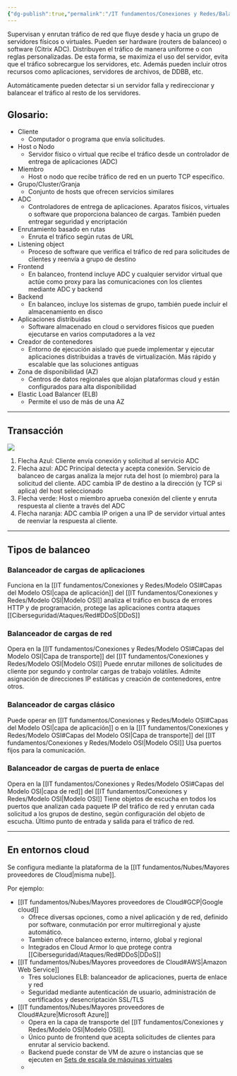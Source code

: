 ```yaml
---
{"dg-publish":true,"permalink":"/IT fundamentos/Conexiones y Redes/Balanceadores de carga/"}
---
```


Supervisan y enrutan tráfico de red que fluye desde y hacia un grupo de servidores físicos o virtuales. Pueden ser hardware (routers de balanceo) o software (Citrix ADC).
Distribuyen el tráfico de manera uniforme o con reglas personalizadas. De esta forma, se maximiza el uso del servidor, evita que el tráfico sobrecargue los servidores, etc.
Además pueden incluir otros recursos como aplicaciones, servidores de archivos, de DDBB, etc.

Automáticamente pueden detectar si un servidor falla y redireccionar y balancear el tráfico al resto de los servidores.

## Glosario:
- Cliente
	- Computador o programa que envía solicitudes.
- Host o Nodo
	- Servidor físico o virtual que recibe el tráfico desde un controlador de entrega de aplicaciones (ADC)
- Miembro
	- Host o nodo que recibe tráfico de red en un puerto TCP específico.
- Grupo/Cluster/Granja
	- Conjunto de hosts que ofrecen servicios similares
- ADC
	- Controladores de entrega de aplicaciones. Aparatos físicos, virtuales o software que proporciona balanceo de cargas. También pueden entregar seguridad y encriptación
- Enrutamiento basado en rutas
	- Enruta el tráfico según rutas de URL
- Listening object
	- Proceso de software que verifica el tráfico de red para solicitudes de clientes y reenvía a grupo de destino
- Frontend
	- En balanceo, frontend incluye ADC y cualquier servidor virtual que actúe como proxy para las comunicaciones con los clientes mediante ADC y backend
- Backend
	- En balanceo, incluye los sistemas de grupo, también puede incluir el almacenamiento en disco
- Aplicaciones distribuidas
	- Software almacenado en cloud o servidores físicos que pueden ejecutarse en varios computadores a la vez
- Creador de contenedores
	- Entorno de ejecución aislado que puede implementar y ejecutar aplicaciones distribuidas a través de virtualización. Más rápido y escalable que las soluciones antiguas
- Zona de disponibilidad (AZ)
	- Centros de datos regionales que alojan plataformas cloud y están configurados para alta disponibilidad
- Elastic Load Balancer (ELB)
	- Permite el uso de más de una AZ

---
## Transacción

![](https://i.imgur.com/yiFlyyJ.png)

1. Flecha Azul: Cliente envía conexión y solicitud al servicio ADC
2. Flecha azul: ADC Principal detecta y acepta conexión. Servicio de balanceo de cargas analiza la mejor ruta del host (o miembro) para la solicitud del cliente. ADC cambia IP de destino a la dirección (y TCP si aplica) del host seleccionado
3. Flecha verde: Host o miembro aprueba conexión del cliente y enruta respuesta al cliente a través del ADC
4. Flecha naranja: ADC cambia IP origen a una IP de servidor virtual antes de reenviar la respuesta al cliente.

---

## Tipos de balanceo

### Balanceador de cargas de aplicaciones
Funciona en la [[IT fundamentos/Conexiones y Redes/Modelo OSI#Capas del Modelo OSI\|capa de aplicación]] del [[IT fundamentos/Conexiones y Redes/Modelo OSI\|Modelo OSI]]
analiza el tráfico en busca de errores HTTP y de programación, protege las aplicaciones contra ataques [[Ciberseguridad/Ataques/Red#DDoS\|DDoS]]

### Balanceador de cargas de red
Opera en la [[IT fundamentos/Conexiones y Redes/Modelo OSI#Capas del Modelo OSI\|Capa de transporte]] del [[IT fundamentos/Conexiones y Redes/Modelo OSI\|Modelo OSI]]
Puede enrutar millones de solicitudes de cliente por segundo y controlar cargas de trabajo volátiles. Admite asignación de direcciones IP estáticas y creación de contenedores, entre otros.

### Balanceador de cargas clásico
Puede operar en [[IT fundamentos/Conexiones y Redes/Modelo OSI#Capas del Modelo OSI\|capa de aplicación]] o en la [[IT fundamentos/Conexiones y Redes/Modelo OSI#Capas del Modelo OSI\|Capa de transporte]] del [[IT fundamentos/Conexiones y Redes/Modelo OSI\|Modelo OSI]]
Usa puertos fijos para la comunicación.

### Balanceador de cargas de puerta de enlace
Opera en la [[IT fundamentos/Conexiones y Redes/Modelo OSI#Capas del Modelo OSI\|capa de red]] del [[IT fundamentos/Conexiones y Redes/Modelo OSI\|Modelo OSI]]
Tiene objetos de escucha en todos los puertos que analizan cada paquete IP del tráfico de red y enrutan cada solicitud a los grupos de destino, según configuración del objeto de escucha.
Último punto de entrada y salida para el tráfico de red.

---

## En entornos cloud
Se configura mediante la plataforma de la [[IT fundamentos/Nubes/Mayores proveedores de Cloud\|misma nube]].

Por ejemplo:
- [[IT fundamentos/Nubes/Mayores proveedores de Cloud#GCP\|Google cloud]]
	- Ofrece diversas opciones, como a nivel aplicación y de red, definido por software, conmutación por error multirregional y ajuste automático.
	- También ofrece balanceo externo, interno, global y regional
	- Integrados en Cloud Armor lo que protege contra [[Ciberseguridad/Ataques/Red#DDoS\|DDoS]]
- [[IT fundamentos/Nubes/Mayores proveedores de Cloud#AWS\|Amazon Web Service]]
	- Tres soluciones ELB: balanceador de aplicaciones, puerta de enlace y red
	- Seguridad mediante autenticación de usuario, administración de certificados y desencriptación SSL/TLS
- [[IT fundamentos/Nubes/Mayores proveedores de Cloud#Azure\|Microsoft Azure]]
	- Opera en la capa de transporte del [[IT fundamentos/Conexiones y Redes/Modelo OSI\|Modelo OSI]].
	- Único punto de frontend que acepta solicitudes de clientes para enrutar al servicio backend.
	- Backend puede constar de VM de azure o instancias que se ejecuten en <a href="https://learn.microsoft.com/en-us/azure/virtual-machine-scale-sets/overview">Sets de escala de máquinas virtuales</a>
	- 